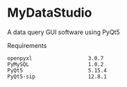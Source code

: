 # MyDataStudio
A data query GUI software using PyQt5


Requirements
```
openpyxl                  3.0.7
PyMySQL                   1.0.2
PyQt5                     5.15.4
PyQt5-sip                 12.8.1
```
